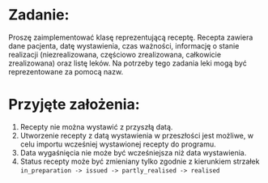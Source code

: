 # Zadanie:

Proszę zaimplementować klasę reprezentującą receptę. Recepta zawiera dane pacjenta, datę
wystawienia, czas ważności, informację o stanie realizacji (niezrealizowana, częściowo zrealizowana,
całkowicie zrealizowana) oraz listę leków. Na potrzeby tego zadania leki mogą być reprezentowane za
pomocą nazw.

# Przyjęte założenia:

1. Recepty nie można wystawić z przyszłą datą.
2. Utworzenie recepty z datą wystawienia w przeszłości jest możliwe, w celu importu wcześniej wystawionej recepty do programu.
3. Data wygaśnięcia nie może być wcześniejsza niż data wystawienia.
4. Status recepty może być zmieniany tylko zgodnie z kierunkiem strzałek
    `in_preparation -> issued -> partly_realised -> realised`